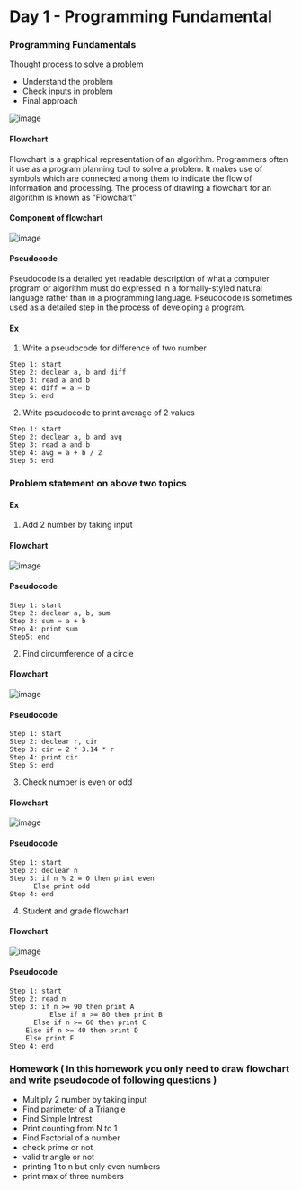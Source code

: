 # Day 1 - Programming Fundamental

### Programming Fundamentals
Thought process to solve a problem
- Understand the problem 
- Check inputs in problem
- Final approach

![image](https://user-images.githubusercontent.com/82137686/215181148-865943c9-43ec-401e-8e5a-b8a0b3acc5d0.png)

#### Flowchart
Flowchart is a graphical representation of an algorithm. Programmers often it use as a program planning tool to solve a problem. It makes use of symbols which are connected among them to indicate the flow of information and processing. The process of drawing a flowchart for an algorithm is known as “Flowchart”

#### Component of flowchart
![image](https://user-images.githubusercontent.com/82137686/215181515-9a21bd60-9b52-4c5b-8325-192378ede175.png)

#### Pseudocode
Pseudocode is a detailed yet readable description of what a computer program or algorithm must do expressed in a formally-styled natural language rather than in a programming language. Pseudocode is sometimes used as a detailed step in the process of developing a program.
#### Ex
1.	Write a pseudocode for difference of two number
```
Step 1: start
Step 2: declear a, b and diff
Step 3: read a and b
Step 4: diff = a – b
Step 5: end
```

2.	Write pseudocode to print average of 2 values
```
Step 1: start
Step 2: declear a, b and avg
Step 3: read a and b
Step 4: avg = a + b / 2
Step 5: end
```

### Problem statement on above two topics
#### Ex
1.	Add 2 number by taking input
#### Flowchart
![image](https://user-images.githubusercontent.com/82137686/215182414-9d555951-7270-48d4-a217-a7aa024254c7.png)
#### Pseudocode
```
Step 1: start
Step 2: declear a, b, sum
Step 3: sum = a + b
Step 4: print sum
Step5: end
```

2.	Find circumference of a circle
#### Flowchart
![image](https://user-images.githubusercontent.com/82137686/215182597-de7ed98f-f219-44dc-9cc8-f3ade9b9ea03.png)
#### Pseudocode
```
Step 1: start
Step 2: declear r, cir
Step 3: cir = 2 * 3.14 * r
Step 4: print cir 
Step 5: end
```

3.	Check number is even or odd
#### Flowchart
![image](https://user-images.githubusercontent.com/82137686/215182763-41c0dada-7d5c-4984-813f-69bb006f4cdd.png)
#### Pseudocode
```
Step 1: start
Step 2: declear n
Step 3: if n % 2 = 0 then print even
	  Else print odd
Step 4: end
```

4.	Student and grade flowchart 
#### Flowchart
![image](https://user-images.githubusercontent.com/82137686/215182931-38e2aef2-c4c4-414c-9e1f-d3a4d7b6d117.png)
#### Pseudocode
```
Step 1: start
Step 2: read n
Step 3: if n >= 90 then print A
    	  Else if n >= 80 then print B
	  Else if n >= 60 then print C
	Else if n >= 40 then print D
	Else print F
Step 4: end
```

### Homework ( In this homework you only need to draw flowchart and write pseudocode of following questions )
- Multiply 2 number by taking input
- Find parimeter of a Triangle
- Find Simple Intrest
- Print counting from N to 1
- Find Factorial of a number
- check prime or not
- valid triangle or not
- printing 1 to n but only even numbers
- print max of three numbers
